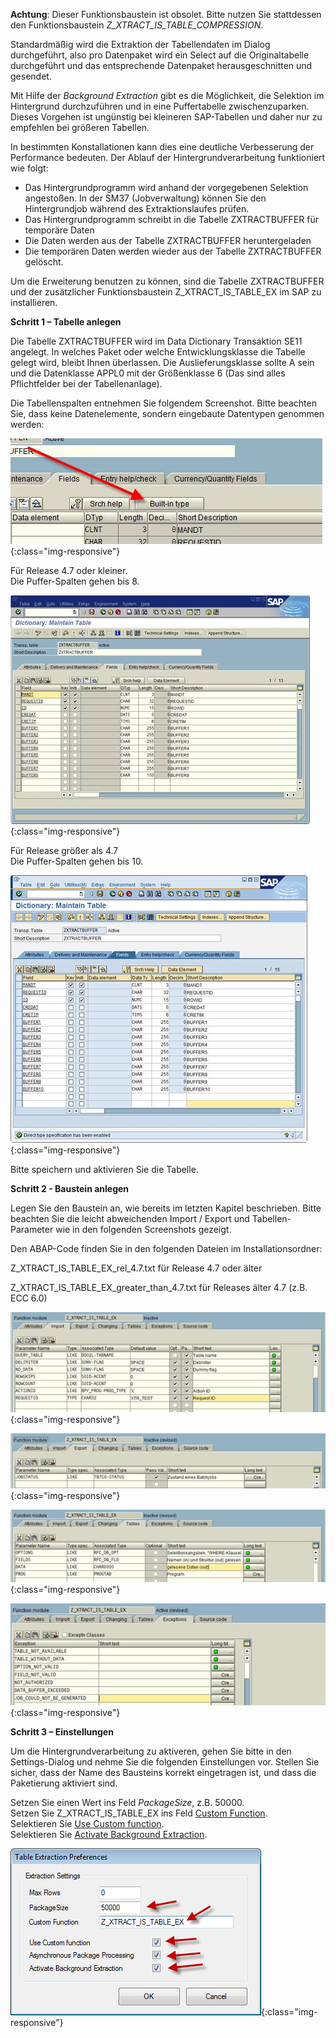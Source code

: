 **Achtung**: Dieser Funktionsbaustein ist obsolet. Bitte nutzen Sie stattdessen den Funktionsbaustein *Z_XTRACT_IS_TABLE_COMPRESSION*.

Standardmäßig wird die Extraktion der Tabellendaten im Dialog durchgeführt, also pro Datenpaket wird ein Select auf die Originaltabelle durchgeführt und das entsprechende Datenpaket herausgeschnitten und gesendet.

Mit Hilfe der *Background Extraction* gibt es die Möglichkeit, die Selektion im Hintergrund durchzuführen und in eine Puffertabelle zwischenzuparken. Dieses Vorgehen ist ungünstig bei kleineren SAP-Tabellen und daher nur zu empfehlen bei größeren Tabellen.

In bestimmten Konstallationen kann dies eine deutliche Verbesserung der Performance bedeuten. Der Ablauf der Hintergrundverarbeitung funktioniert wie folgt: 

- Das Hintergrundprogramm wird anhand der vorgegebenen Selektion angestoßen. In der SM37 (Jobverwaltung) können Sie den Hintergrundjob während des Extraktionslaufes prüfen.
- Das Hintergrundprogramm schreibt in die Tabelle ZXTRACTBUFFER für temporäre Daten
- Die Daten werden aus der Tabelle ZXTRACTBUFFER heruntergeladen
- Die temporären Daten werden wieder aus der Tabelle ZXTRACTBUFFER gelöscht.

Um die Erweiterung benutzen zu können, sind die Tabelle ZXTRACTBUFFER und der zusätzlicher Funktionsbaustein Z_XTRACT_IS_TABLE_EX im SAP zu installieren. 

**Schritt 1 – Tabelle anlegen**

Die Tabelle ZXTRACTBUFFER wird im Data Dictionary Transaktion SE11 angelegt. In welches Paket oder welche Entwicklungsklasse die Tabelle gelegt wird, bleibt Ihnen überlassen. Die Auslieferungsklasse sollte A sein und die Datenklasse APPL0 mit der Größenklasse 6 (Das sind alles Pflichtfelder bei der Tabellenanlage).

Die Tabellenspalten entnehmen Sie folgendem Screenshot. Bitte beachten Sie, dass keine Datenelemente, sondern eingebaute Datentypen genommen werden:

![Background-Processing-01](/img/content/Background-Processing-01.png){:class="img-responsive"}


Für Release 4.7 oder kleiner.<br>
Die Puffer-Spalten gehen bis 8. 

![Background-Processing-02](/img/content/Background-Processing-02.png){:class="img-responsive"}

Für Release größer als 4.7 <br>
Die Puffer-Spalten gehen bis 10.

![Background-Processing-03](/img/content/Background-Processing-03.png){:class="img-responsive"}

Bitte speichern und aktivieren Sie die Tabelle. 

**Schritt 2 - Baustein anlegen**

Legen Sie den Baustein an, wie bereits im letzten Kapitel beschrieben. Bitte beachten Sie die leicht abweichenden Import / Export und Tabellen-Parameter wie in den folgenden Screenshots gezeigt.

Den ABAP-Code finden Sie in den folgenden Dateien im Installationsordner:

Z_XTRACT_IS_TABLE_EX_rel_4.7.txt für Release 4.7 oder älter

Z_XTRACT_IS_TABLE_EX_greater_than_4.7.txt für Releases älter 4.7 (z.B. ECC 6.0)

![Background-Processing-04](/img/content/Background-Processing-04.png){:class="img-responsive"}

![Background-Processing-05](/img/content/Background-Processing-05.png){:class="img-responsive"}

![Background-Processing-06](/img/content/Background-Processing-06.png){:class="img-responsive"}

![Background-Processing-07](/img/content/Background-Processing-07.png){:class="img-responsive"}

**Schritt 3 – Einstellungen**

Um die Hintergrundverarbeitung zu aktiveren, gehen Sie bitte in den Settings-Dialog und nehme Sie die folgenden Einstellungen vor. Stellen Sie sicher, dass der Name des Bausteins korrekt eingetragen ist, und dass die Paketierung aktiviert sind.

Setzen Sie einen Wert ins Feld *PackageSize*, z.B. 50000.<br>
Setzen Sie Z_XTRACT_IS_TABLE_EX ins Feld [Custom Function]().<br>
Selektieren Sie [Use Custom function]().<br>
Selektieren Sie [Activate Background Extraction](). <br>

![Table-Extraction-Preferences](/img/content/Table-Extraction-Preferences.png){:class="img-responsive"}
